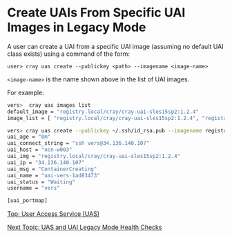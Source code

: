 # Create UAIs From Specific UAI Images in Legacy Mode

A user can create a UAI from a specific UAI image (assuming no default UAI class exists) using a command of the form:

```text
user> cray uas create --publickey <path> --imagename <image-name>
```

`<image-name>` is the name shown above in the list of UAI images.

For example:

```bash
vers>  cray uas images list
default_image = "registry.local/cray/cray-uai-sles15sp2:1.2.4"
image_list = [ "registry.local/cray/cray-uai-sles15sp2:1.2.4", "registry.local/cray/cray-uai-sanity-test:1.2.4", "registry.local/cray/cray-uai-broker:1.2.4",]

vers> cray uas create --publickey ~/.ssh/id_rsa.pub --imagename registry.local/cray/cray-uai-sles15sp2:1.2.4
uai_age = "0m"
uai_connect_string = "ssh vers@34.136.140.107"
uai_host = "ncn-w003"
uai_img = "registry.local/cray/cray-uai-sles15sp2:1.2.4"
uai_ip = "34.136.140.107"
uai_msg = "ContainerCreating"
uai_name = "uai-vers-1ad83473"
uai_status = "Waiting"
username = "vers"

[uai_portmap]
```

[Top: User Access Service (UAS)](index.md)

[Next Topic: UAS and UAI Legacy Mode Health Checks](UAS_and_UAI_Health_Checks.md)
